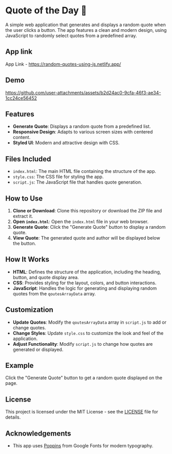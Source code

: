 # Quote of the Day 💬

A simple web application that generates and displays a random quote when the user clicks a button. The app features a clean and modern design, using JavaScript to randomly select quotes from a predefined array.

## App link

App Link - https://random-quotes-using-js.netlify.app/

## Demo

https://github.com/user-attachments/assets/b2d24ac0-9cfa-46f3-ae34-1cc24ce56452

## Features

- **Generate Quote**: Displays a random quote from a predefined list.
- **Responsive Design**: Adapts to various screen sizes with centered content.
- **Styled UI**: Modern and attractive design with CSS.

## Files Included

- `index.html`: The main HTML file containing the structure of the app.
- `style.css`: The CSS file for styling the app.
- `script.js`: The JavaScript file that handles quote generation.

## How to Use

1. **Clone or Download**: Clone this repository or download the ZIP file and extract it.
2. **Open `index.html`**: Open the `index.html` file in your web browser.
3. **Generate Quote**: Click the "Generate Quote" button to display a random quote.
4. **View Quote**: The generated quote and author will be displayed below the button.

## How It Works

- **HTML**: Defines the structure of the application, including the heading, button, and quote display area.
- **CSS**: Provides styling for the layout, colors, and button interactions.
- **JavaScript**: Handles the logic for generating and displaying random quotes from the `qoutesArrayData` array.

## Customization

- **Update Quotes**: Modify the `qoutesArrayData` array in `script.js` to add or change quotes.
- **Change Styles**: Update `style.css` to customize the look and feel of the application.
- **Adjust Functionality**: Modify `script.js` to change how quotes are generated or displayed.

## Example

Click the "Generate Quote" button to get a random quote displayed on the page.

## License

This project is licensed under the MIT License - see the [LICENSE](LICENSE) file for details.

## Acknowledgements

- This app uses [Poppins](https://fonts.google.com/specimen/Poppins) from Google Fonts for modern typography.
